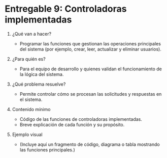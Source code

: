 # Entregable 9: Controladoras implementadas

1. ¿Qué van a hacer?

   - Programar las funciones que gestionan las operaciones principales del sistema (por ejemplo, crear, leer, actualizar y eliminar usuarios).

2. ¿Para quién es?

   - Para el equipo de desarrollo y quienes validan el funcionamiento de la lógica del sistema.

3. ¿Qué problema resuelve?

   - Permite controlar cómo se procesan las solicitudes y respuestas en el sistema.

4. Contenido mínimo

   - Código de las funciones de controladoras implementadas.
   - Breve explicación de cada función y su propósito.

5. Ejemplo visual
   - (Incluye aquí un fragmento de código, diagrama o tabla mostrando las funciones principales.)
